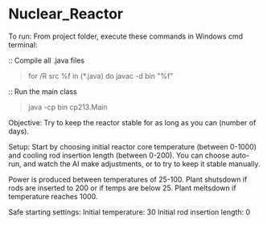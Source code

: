# Nuclear_Reactor

To run:
  From project folder, execute these commands in Windows cmd terminal:

  :: Compile all .java files
  > for /R src %f in (*.java) do javac -d bin "%f"

  :: Run the main class
  > java -cp bin cp213.Main

Objective:
  Try to keep the reactor stable for as long as you can (number of days).

Setup:
  Start by choosing initial reactor core temperature (between 0-1000) and cooling rod insertion length (between 0-200). 
  You can choose auto-run, and watch the AI make adjustments, or to try to keep it stable manually.

  Power is produced between temperatures of 25-100.
  Plant shutsdown if rods are inserted to 200 or if temps are below 25.
  Plant meltsdown if temperature reaches 1000.

  Safe starting settings:
    Initial temperature: 30
    Initial rod insertion length: 0
